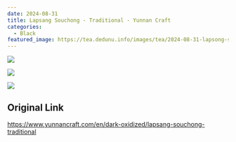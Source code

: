 ```yaml
---
date: 2024-08-31
title: Lapsang Souchong - Traditional - Yunnan Craft
categories:
  - Black
featured_image: https://tea.dedunu.info/images/tea/2024-08-31-lapsong-suchong-1.jpeg
---
```


![](https://tea.dedunu.info/images/tea/2024-08-31-lapsong-suchong-2.jpeg)

![](https://tea.dedunu.info/images/tea/2024-08-31-lapsong-suchong-3.jpeg)

![](https://tea.dedunu.info/images/tea/2024-08-31-lapsong-suchong-4.jpeg)

## Original Link

<https://www.yunnancraft.com/en/dark-oxidized/lapsang-souchong-traditional>
